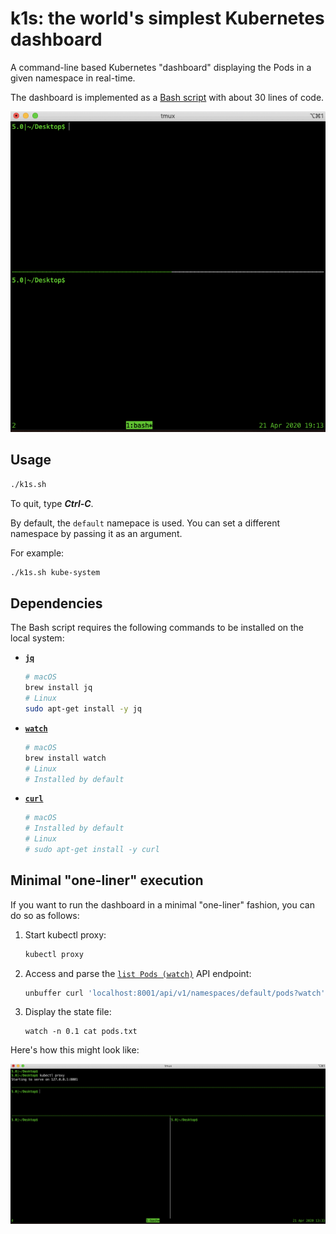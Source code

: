 # k1s: the world's simplest Kubernetes dashboard

A command-line based Kubernetes "dashboard" displaying the Pods in a given namespace in real-time.

The dashboard is implemented as a [Bash script](k1s.sh) with about 30 lines of code.

![Screencast](assets/screencast.gif)


## Usage

```bash
./k1s.sh
```

To quit, type **_Ctrl-C_**.

By default, the `default` namepace is used. You can set a different namespace by passing it as an argument.

For example:

```bash
./k1s.sh kube-system
```

## Dependencies

The Bash script requires the following commands to be installed on the local system:

- [**`jq`**](https://stedolan.github.io/jq/)
    ```bash
    # macOS
    brew install jq
    # Linux
    sudo apt-get install -y jq
    ```
- [**`watch`**](https://linux.die.net/man/1/watch)
    ```bash
    # macOS
    brew install watch
    # Linux
    # Installed by default
    ```
- [**`curl`**](https://curl.haxx.se/)
    ```bash
    # macOS
    # Installed by default
    # Linux
    # sudo apt-get install -y curl
    ```

## Minimal "one-liner" execution

If you want to run the dashboard in a minimal "one-liner" fashion, you can do so as follows:

1. Start kubectl proxy:
    ```bash
    kubectl proxy
    ```
1. Access and parse the [`list Pods (watch)`](https://kubernetes.io/docs/reference/generated/kubernetes-api/v1.18/#list-pod-v1-core) API endpoint:
    ```bash
    unbuffer curl 'localhost:8001/api/v1/namespaces/default/pods?watch' | while read -r line; do name=$(jq -r .object.metadata.name <<<"$line"); case $(jq -r .type <<<"$line") in ADDED) echo "$name" >>pods.txt;; DELETED) sed -i "/^$name$/d" pods.txt;; esac; done
    ```
1. Display the state file:
    ```
    watch -n 0.1 cat pods.txt
    ```

Here's how this might look like:

![Screencast](assets/screencast-oneliner.gif)


